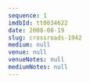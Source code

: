 ```yaml
---
sequence: 1
imdbId: tt0034622
date: 2008-08-19
slug: crossroads-1942
medium: null
venue: null
venueNotes: null
mediumNotes: null
---
```


